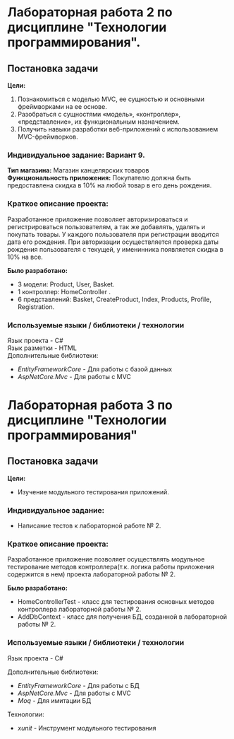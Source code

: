# Лабораторная работа 2 по дисциплине "Технологии программирования". 
## Постановка задачи
**Цели:**
1. Познакомиться c моделью MVC, ее сущностью и основными фреймворками на ее основе.
2. Разобраться с сущностями «модель», «контроллер», «представление», их функциональным
назначением.
3. Получить навыки разработки веб-приложений с использованием MVC-фреймворков.

### Индивидуальное задание: Вариант 9.
**Тип магазина:** Магазин канцелярских товаров  
**Функциональность приложения:** Покупателю должна быть предоставлена скидка в 10% на любой товар в его день рождения.
### Краткое описание проекта:
Разработанное приложение позволяет авторизироваться и регистрироваться пользователям, а так же добавлять, удалять и покупать товары. У каждого пользователя при регистрации вводится дата его рождения. При авторизации осуществляется проверка даты рождения пользователя с текущей, у именинника появляется скидка в 10% на все.

**Было разработано:**
* 3 модели: Product, User, Basket.
* 1 контроллер: HomeController .
* 6 представлений: Basket, CreateProduct, Index, Products, Profile, Registration.  

### Используемые языки / библиотеки / технологии
Язык проекта - C#  
Язык разметки - HTML  
Дополнительные библиотеки:
* *EntityFrameworkCore* - Для работы с базой данных
* *AspNetCore.Mvc* - Для работы с MVC

# Лабораторная работа 3 по дисциплине "Технологии программирования"
## Постановка задачи
**Цели:**
* Изучение модульного тестирования приложений.

### Индивидуальное задание:
* Написание тестов к лабораторной работе № 2.
### Краткое описание проекта:
Разработанное приложение позволяет осуществлять модульное тестирование методов контроллера(т.к. логика работы приложения содержится в нем) проекта лабораторной работы № 2.

**Было разработано:**
* HomeControllerTest - класс для тестирования основных методов контроллера лабораторной работы № 2.
* AddDbContext - класс для получения БД, созданной в лабораторной работы № 2.

### Используемые языки / библиотеки / технологии
Язык проекта - C#
  
Дополнительные библиотеки:
* *EntityFrameworkCore* - Для работы с БД
* *AspNetCore.Mvc* - Для работы с MVC
* *Moq* - Для имитации БД
  
Технологии:
* *xunit* - Инструмент модульного тестирования 